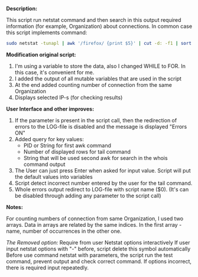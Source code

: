 
**Description:**

This script run netstat command and then search in this output required information (for example, Organization) about connections.
In common case this script implements command:
```bash
sudo netstat -tunapl | awk '/firefox/ {print $5}' | cut -d: -f1 | sort | uniq -c | sort | tail -n5 | grep -oP '(\d+\.){3}\d+' | while read IP ; do whois $IP | awk -F':' '/^Organization/ {print $2}' ; done
```

**Modification original script:**

1. I'm using a variable to store the data, also I changed WHILE to FOR. In this case, it's convenient for me.
2. I added the output of all mutable variables that are used in the script
3. At the end added counting number of connection from the same Organization
4. Displays selected IP-s (for checking results)

**User Interface and other improves:**

1. If the parameter is present in the script call, then the redirection of errors to the LOG-file is disabled and the message is displayed "Errors ON"
2. Added query for key values:
   - PID or String for first awk command
   - Number of displayed rows for tail command
   - String that will be used second awk for search in the whois command output
3. The User can just press Enter when asked for input value. Script will put the default values into variables
4. Script detect incorrect number entered by the user for the tail command.
5. Whole errors output redirect to LOG-file with script name ($0). (It's can be disabled through adding any parameter to the script call)





**Notes:**

   For counting numbers of connection from same Organization, I used two arrays. Data in arrays are related by the same indices. In the first array - name, number of occurrences in the other one.

*The Removed option:*
   Require from user Netstat options interactively
   If user input netstat options with "-" before, script delete this symbol automatically
   Before use command netstat with parameters, the  script run the test command, prevent output and check correct command.
   If options incorrect, there is required input repeatedly.
